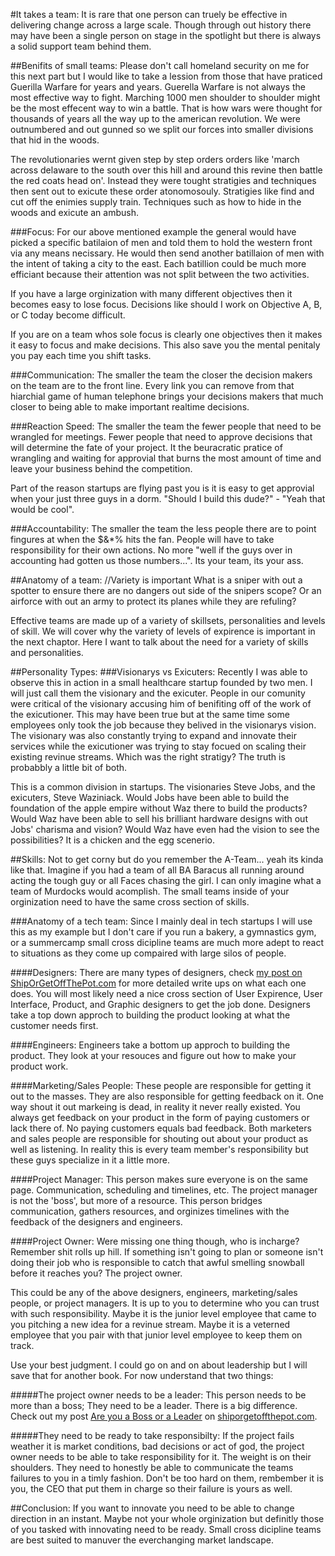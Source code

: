 #It takes a team:
It is rare that one person can truely be effective in delivering change across a large scale. Though through out history there may have been a single person on stage in the spotlight but there is always a solid support team behind them.


##Benifits of small teams:
Please don't call homeland security on me for this next part but I would like to take a lession from those that have praticed Guerilla Warfare for years and years. Guerella Warfare is not always the most effective way to fight. Marching 1000 men shoulder to shoulder might be the most effecent way to win a battle. That is how wars were thought for thousands of years all the way up to the american revolution. We were outnumbered and out gunned so we split our forces into smaller divisions that hid in the woods.

The revolutionaries wernt given step by step orders orders like 'march across delaware to the south over this hill and around this revine then battle the red coats head on'. Instead they were tought stratigies and techniques then sent out to exicute these order atonomosouly. Stratigies like find and cut off the enimies supply train. Techniques such as how to hide in the woods and exicute an ambush.

###Focus:
For our above mentioned example the general would have picked a specific batilaion of men and told them to hold the western front via any means necissary. He would then send another batillaion of men with the intent of taking a city to the east. Each batillion could be much more efficiant because their attention was not split between the two activities.

If you have a large orginization with many different objectives then it becomes easy to lose focus. Decisions like should I work on Objective A, B, or C today become difficult.

If you are on a team whos sole focus is clearly one objectives then it makes it easy to focus and make decisions. This also save you the mental penitaly you pay each time you shift tasks.

###Communication:
The smaller the team the closer the decision makers on the team are to the front line. Every link you can remove from that hiarchial game of human telephone brings your decisions makers that much closer to being able to make important realtime decisions.


###Reaction Speed:
The smaller the team the fewer people that need to be wrangled for meetings. Fewer people that need to approve decisions that will determine the fate of your project. It the beuracratic pratice of wrangling and waiting for approvial that burns the most amount of time and leave your business behind the competition.

Part of the reason startups are flying past you is it is easy to get approvial when your just three guys in a dorm. "Should I build this dude?" - "Yeah that would be cool".


###Accountability:
The smaller the team the less people there are to point fingures at when the $&*% hits the fan. People will have to take responsibility for their own actions. No more "well if the guys over in accounting had gotten us those numbers...". Its your team, its your ass.



##Anatomy of a team:
//Variety is important
What is a sniper with out a spotter to ensure there are no dangers out side of the snipers scope? Or an airforce with out an army to protect its planes while they are refuling?

Effective teams are made up of a variety of skillsets, personalities and levels of skill. We will cover why the variety of levels of expirence is important in the next chaptor. Here I want to talk about the need for a variety of skills and personalities.

##Personality Types:
###Visionarys vs Exicuters:
Recently I was able to observe this in action in a small healthcare startup founded by two men. I will just call them the visionary and the exicuter. People in our comunity were critical of the visionary accusing him of benifiting off of the work of the exicutioner. This may have been true but at the same time some employees only took the job because they belived in the visionarys vision. The visionary was also constantly trying to expand and innovate their services while the exicutioner was trying to stay focued on scaling their existing revinue streams. Which was the right stratigy? The truth is probabbly a little bit of both.

This is a common division in startups. The visionaries Steve Jobs, and the exicuters, Steve Waziniack. Would Jobs have been able to build the foundation of the apple empire without Waz there to build the products? Would Waz have been able to sell his brilliant hardware designs with out Jobs' charisma and vision? Would Waz have even had the vision to see the possibilities? It is a chicken and the egg scenerio.

##Skills:
Not to get corny but do you remember the A-Team... yeah its kinda like that. Imagine if you had a team of all BA Baracus all running around acting the tough guy or all Faces chasing the girl. I can only imagine what a team of Murdocks would acomplish. The small teams inside of your orginization need to have the same cross section of skills.

###Anatomy of a tech team:
Since I mainly deal in tech startups I will use this as my example but I don't care if you run a bakery, a gymnastics gym, or a summercamp small cross dicipline teams are much more adept to react to situations as they come up compaired with large silos of people.

####Designers:
There are many types of designers, check [my post on ShipOrGetOffThePot.com](http://shiporgetoffthepot.com/how-to-hire-a-good-start-up-designer/) for more detailed write ups on what each one does. You will most likely need a nice cross section of User Expirence, User Interface, Product, and Graphic designers to get the job done. Designers take a top down approch to building the product looking at what the customer needs first.


####Engineers:
Engineers take a bottom up approch to building the product. They look at your resouces and figure out how to make your product work.

####Marketing/Sales People:
These people are responsible for getting it out to the masses. They  are also responsible for getting feedback on it. One way shout it out markeing is dead, in reality it never really existed. You always get feedback on your product in the form of paying customers or lack there of. No paying customers equals bad feedback. Both marketers and sales people are responsible for shouting out about your product as well as listening. In reality this is every team member's responsibility but these guys specialize in it a little more.

####Project Manager:
This person makes sure everyone is on the same page. Communication, scheduling and timelines, etc. The project manager is not the 'boss', but more of a resource. This person bridges communication, gathers resources, and orginizes timelines with the feedback of the designers and engineers.

####Project Owner:
Were missing one thing though, who is incharge? Remember shit rolls up hill. If something isn't going to plan or someone isn't doing their job who is responsible to catch that awful smelling snowball before it reaches you? The project owner.

This could be any of the above designers, engineers, marketing/sales people, or project managers. It is up to you to determine who you can trust with such responsibility. Maybe it is the junior level employee that came to you pitching a new idea for a revinue stream. Maybe it is a veterned employee that you pair with that junior level employee to keep them on track.

Use your best judgment. I could go on and on about leadership but I will save that for another book. For now understand that two things:

#####The project owner needs to be a leader:
This person needs to be more than a boss; They need to be a leader. There is a big difference. Check out my post [Are you a Boss or a Leader](http://shiporgetoffthepot.com/are-you-a-boss-or-a-leader/) on [shiporgetoffthepot.com](shiporgetoffthepot.com).

#####They need to be ready to take responsibilty:
If the project fails weather it is market conditions, bad decisions or act of god, the project owner needs to be able to take responsibility for it. The weight is on their shoulders. They need to honestly be able to communicate the teams failures to you in a timly fashion. Don't be too hard on them, rembember it is you, the CEO that put them in charge so their failure is yours as well.

##Conclusion:
If you want to innovate you need to be able to change direction in an instant. Maybe not your whole orginization but definitly those of you tasked with innovating need to be ready. Small cross dicipline teams are best suited to manuver the everchanging market landscape.
